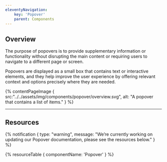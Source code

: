 ```yaml
---
eleventyNavigation:
    key: 'Popover'
    parent: Components
---
```


## Overview
The purpose of popovers is to provide supplementary information or functionality without disrupting the main content or requiring users to navigate to a different page or screen. 

Popovers are displayed as a small box that contains text or interactive elements, and they help improve the user experience by offering relevant context and options precisely where they are needed.

{% contentPageImage {
    src:"../../assets/img/components/popover/overview.svg",
    alt: "A popover that contains a list of items."
} %}

---

## Resources

{% notification {
  type: "warning",
  message: "We’re currently working on updating our Popover documentation, please see the resources below."
} %}

{% resourceTable {
    componentName: 'Popover'
} %}
